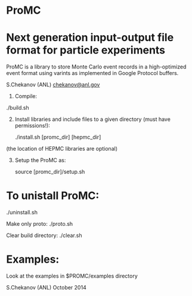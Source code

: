 # ProMC
# Next generation input-output file format  for particle experiments

ProMC is a library to store Monte Carlo event records in a 
high-optimized event format using varints as implemented in Google Protocol buffers.

S.Chekanov (ANL)
chekanov@anl.gov



1) Compile:

  ./build.sh

2) Install libraries and include files to a 
   given directory (must have permissions!):

   ./install.sh [promc_dir] [hepmc_dir]


 (the location of HEPMC libraries are optional)


3) Setup the ProMC as:

   source  [promc_dir]/setup.sh



To unistall ProMC:
=================
./uninstall.sh



Make only proto:
./proto.sh


Clear build directory:
./clear.sh


Examples:
===============
Look at the examples in $PROMC/examples directory



S.Chekanov (ANL)
October 2014
